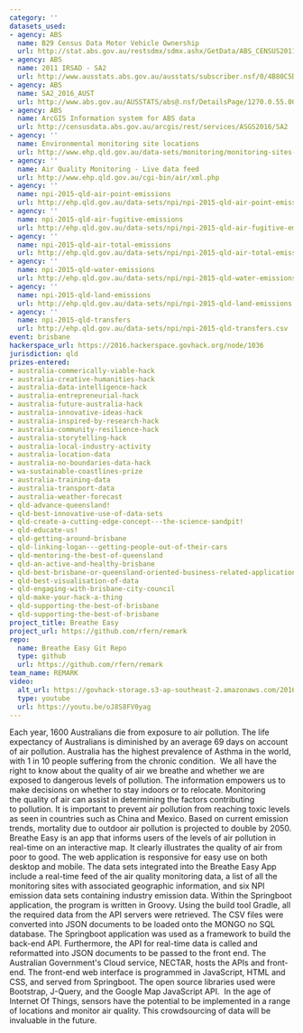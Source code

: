 ```yaml
---
category: ''
datasets_used:
- agency: ABS
  name: B29 Census Data Motor Vehicle Ownership
  url: http://stat.abs.gov.au/restsdmx/sdmx.ashx/GetData/ABS_CENSUS2011_B29/TOT.D.+.SA2.+.A/ABS?startTime=2011&endTime=2011
- agency: ABS
  name: 2011 IRSAD - SA2
  url: http://www.ausstats.abs.gov.au/ausstats/subscriber.nsf/0/4B80C5D126524576CA257B3B001A69C6/$File/2033.0.55.001%20irsad%20sa2.zip
- agency: ABS
  name: SA2_2016_AUST
  url: http://www.abs.gov.au/AUSSTATS/abs@.nsf/DetailsPage/1270.0.55.001July%202016?OpenDocument
- agency: ABS
  name: ArcGIS Information system for ABS data
  url: http://censusdata.abs.gov.au/arcgis/rest/services/ASGS2016/SA2
- agency: ''
  name: Environmental monitoring site locations
  url: http://www.ehp.qld.gov.au/data-sets/monitoring/monitoring-sites-on-open-data.csv
- agency: ''
  name: Air Quality Monitoring - Live data feed
  url: http://www.ehp.qld.gov.au/cgi-bin/air/xml.php
- agency: ''
  name: npi-2015-qld-air-point-emissions
  url: http://ehp.qld.gov.au/data-sets/npi/npi-2015-qld-air-point-emissions.csv
- agency: ''
  name: npi-2015-qld-air-fugitive-emissions
  url: http://ehp.qld.gov.au/data-sets/npi/npi-2015-qld-air-fugitive-emissions.csv
- agency: ''
  name: npi-2015-qld-air-total-emissions
  url: http://ehp.qld.gov.au/data-sets/npi/npi-2015-qld-air-total-emissions.csv
- agency: ''
  name: npi-2015-qld-water-emissions
  url: http://ehp.qld.gov.au/data-sets/npi/npi-2015-qld-water-emissions.csv
- agency: ''
  name: npi-2015-qld-land-emissions
  url: http://ehp.qld.gov.au/data-sets/npi/npi-2015-qld-land-emissions.csv
- agency: ''
  name: npi-2015-qld-transfers
  url: http://ehp.qld.gov.au/data-sets/npi/npi-2015-qld-transfers.csv
event: brisbane
hackerspace_url: https://2016.hackerspace.govhack.org/node/1036
jurisdiction: qld
prizes-entered:
- australia-commerically-viable-hack
- australia-creative-humanities-hack
- australia-data-intelligence-hack
- australia-entrepreneurial-hack
- australia-future-australia-hack
- australia-innovative-ideas-hack
- australia-inspired-by-research-hack
- australia-community-resilience-hack
- australia-storytelling-hack
- australia-local-industry-activity
- australia-location-data
- australia-no-boundaries-data-hack
- wa-sustainable-coastlines-prize
- australia-training-data
- australia-transport-data
- australia-weather-forecast
- qld-advance-queensland!
- qld-best-innovative-use-of-data-sets
- qld-create-a-cutting-edge-concept---the-science-sandpit!
- qld-educate-us!
- qld-getting-around-brisbane
- qld-linking-logan---getting-people-out-of-their-cars
- qld-mentoring-the-best-of-queensland
- qld-an-active-and-healthy-brisbane
- qld-best-brisbane-or-queensland-oriented-business-related-application
- qld-best-visualisation-of-data
- qld-engaging-with-brisbane-city-council
- qld-make-your-hack-a-thing
- qld-supporting-the-best-of-brisbane
- qld-supporting-the-best-of-brisbane
project_title: Breathe Easy
project_url: https://github.com/rfern/remark
repo:
  name: Breathe Easy Git Repo
  type: github
  url: https://github.com/rfern/remark
team_name: REMARK
video:
  alt_url: https://govhack-storage.s3-ap-southeast-2.amazonaws.com/2016/BreatheEasy.mp4
  type: youtube
  url: https://youtu.be/oJ8S8FV0yag
---
```


Each year, 1600 Australians die from exposure to air pollution. The life expectancy of Australians is diminished by an average 69 days on account of air pollution. Australia has the highest prevalence of Asthma in the world, with 1 in 10 people suffering from the chronic condition. 
We all have the right to know about the quality of air we breathe and whether we are exposed to dangerous levels of pollution. The information empowers us to make decisions on whether to stay indoors or to relocate. Monitoring the quality of air can assist in determining the factors contributing to pollution. It is important to prevent air pollution from reaching toxic levels as seen in countries such as China and Mexico. Based on current emission trends, mortality due to outdoor air pollution is projected to double by 2050.
Breathe Easy is an app that informs users of the levels of air pollution in real-time on an interactive map. It clearly illustrates the quality of air from poor to good. The web application is responsive for easy use on both desktop and mobile.
The data sets integrated into the Breathe Easy App include a real-time feed of the air quality monitoring data, a list of all the monitoring sites with associated geographic information, and six NPI emission data sets containing industry emission data.
Within the Springboot application, the program is written in Groovy. Using the build tool Gradle, all the required data from the API servers were retrieved. The CSV files were converted into JSON documents to be loaded onto the MONGO no SQL database. The Springboot application was used as a framework to build the back-end API. Furthermore, the API for real-time data is called and reformatted into JSON documents to be passed to the front end. The Australian Government's Cloud service, NECTAR, hosts the APIs and front-end.
The front-end web interface is programmed in JavaScript, HTML and CSS, and served from Springboot. The open source libraries used were Bootstrap, J-Query, and the Google Map JavaScript API. 
In the age of Internet Of Things, sensors have the potential to be implemented in a range of locations and monitor air quality. This crowdsourcing of data will be invaluable in the future.